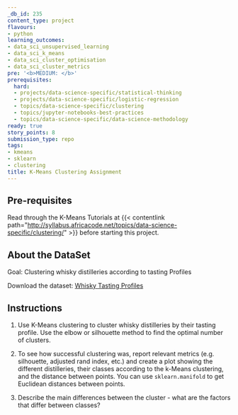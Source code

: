 ```yaml
---
_db_id: 235
content_type: project
flavours:
- python
learning_outcomes:
- data_sci_unsupervised_learning
- data_sci_k_means
- data_sci_cluster_optimisation
- data_sci_cluster_metrics
pre: '<b>MEDIUM: </b>'
prerequisites:
  hard:
  - projects/data-science-specific/statistical-thinking
  - projects/data-science-specific/logistic-regression
  - topics/data-science-specific/clustering
  - topics/jupyter-notebooks-best-practices
  - topics/data-science-specific/data-science-methodology
ready: true
story_points: 8
submission_type: repo
tags:
- kmeans
- sklearn
- clustering
title: K-Means Clustering Assignment
---
```


## Pre-requisites

Read through the K-Means Tutorials at {{< contentlink path="http://syllabus.africacode.net/topics/data-science-specific/clustering/" >}} before starting this project.

## About the DataSet

Goal: Clustering whisky distilleries according to tasting Profiles

Download the dataset: [Whisky Tasting Profiles](whisky.csv)

## Instructions

1. Use K-Means clustering to cluster whisky distilleries by their tasting profile. Use the elbow or silhouette method to find the optimal number of clusters.

2. To see how successful clustering was, report relevant metrics (e.g. silhouette, adjusted rand index, etc.) and create a plot showing the different distilleries, their classes according to the k-Means clustering, and the distance between points. You can use `sklearn.manifold` to get Euclidean distances between points.

3. Describe the main differences between the cluster - what are the factors that differ between classes?
